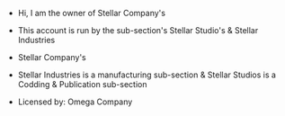- Hi, I am the owner of Stellar Company's
- This account is run by the sub-section's Stellar Studio's & Stellar Industries

- Stellar Company's

- Stellar Industries is a manufacturing sub-section
&
Stellar Studios is a Codding & Publication sub-section

- Licensed by: Omega Company
